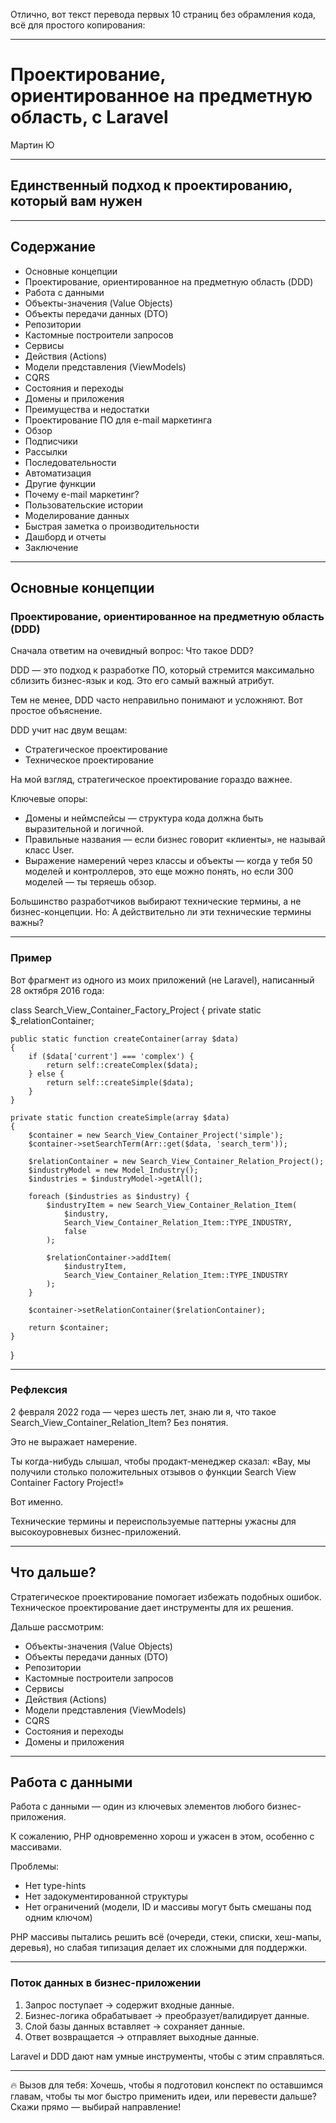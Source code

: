 Отлично, вот текст перевода первых 10 страниц без обрамления кода, всё для простого копирования:

---

# Проектирование, ориентированное на предметную область, с Laravel

Мартин Ю

---

## Единственный подход к проектированию, который вам нужен

---

## Содержание

* Основные концепции
* Проектирование, ориентированное на предметную область (DDD)
* Работа с данными
* Объекты-значения (Value Objects)
* Объекты передачи данных (DTO)
* Репозитории
* Кастомные построители запросов
* Сервисы
* Действия (Actions)
* Модели представления (ViewModels)
* CQRS
* Состояния и переходы
* Домены и приложения
* Преимущества и недостатки
* Проектирование ПО для e-mail маркетинга
* Обзор
* Подписчики
* Рассылки
* Последовательности
* Автоматизация
* Другие функции
* Почему e-mail маркетинг?
* Пользовательские истории
* Моделирование данных
* Быстрая заметка о производительности
* Дашборд и отчеты
* Заключение

---

## Основные концепции

### Проектирование, ориентированное на предметную область (DDD)

Сначала ответим на очевидный вопрос:
Что такое DDD?

DDD — это подход к разработке ПО, который стремится максимально сблизить бизнес-язык и код.
Это его самый важный атрибут.

Тем не менее, DDD часто неправильно понимают и усложняют. Вот простое объяснение.

DDD учит нас двум вещам:

* Стратегическое проектирование
* Техническое проектирование

На мой взгляд, стратегическое проектирование гораздо важнее.

Ключевые опоры:

* Домены и неймспейсы — структура кода должна быть выразительной и логичной.
* Правильные названия — если бизнес говорит «клиенты», не называй класс User.
* Выражение намерений через классы и объекты — когда у тебя 50 моделей и контроллеров, это еще можно понять, но если 300 моделей — ты теряешь обзор.

Большинство разработчиков выбирают технические термины, а не бизнес-концепции. Но:
А действительно ли эти технические термины важны?

---

### Пример

Вот фрагмент из одного из моих приложений (не Laravel), написанный 28 октября 2016 года:

class Search\_View\_Container\_Factory\_Project
{
private static $\_relationContainer;

```
public static function createContainer(array $data)  
{  
    if ($data['current'] === 'complex') {  
        return self::createComplex($data);  
    } else {  
        return self::createSimple($data);  
    }  
}

private static function createSimple(array $data)  
{  
    $container = new Search_View_Container_Project('simple');  
    $container->setSearchTerm(Arr::get($data, 'search_term'));

    $relationContainer = new Search_View_Container_Relation_Project();  
    $industryModel = new Model_Industry();  
    $industries = $industryModel->getAll();

    foreach ($industries as $industry) {  
        $industryItem = new Search_View_Container_Relation_Item(  
            $industry,  
            Search_View_Container_Relation_Item::TYPE_INDUSTRY,  
            false  
        );

        $relationContainer->addItem(  
            $industryItem,  
            Search_View_Container_Relation_Item::TYPE_INDUSTRY  
        );  
    }

    $container->setRelationContainer($relationContainer);

    return $container;  
}  
```

}

---

### Рефлексия

2 февраля 2022 года — через шесть лет, знаю ли я, что такое Search\_View\_Container\_Relation\_Item?
Без понятия.

Это не выражает намерение.

Ты когда-нибудь слышал, чтобы продакт-менеджер сказал:
«Вау, мы получили столько положительных отзывов о функции Search View Container Factory Project!»

Вот именно.

Технические термины и переиспользуемые паттерны ужасны для высокоуровневых бизнес-приложений.

---

## Что дальше?

Стратегическое проектирование помогает избежать подобных ошибок.
Техническое проектирование дает инструменты для их решения.

Дальше рассмотрим:

* Объекты-значения (Value Objects)
* Объекты передачи данных (DTO)
* Репозитории
* Кастомные построители запросов
* Сервисы
* Действия (Actions)
* Модели представления (ViewModels)
* CQRS
* Состояния и переходы
* Домены и приложения

---

## Работа с данными

Работа с данными — один из ключевых элементов любого бизнес-приложения.

К сожалению, PHP одновременно хорош и ужасен в этом, особенно с массивами.

Проблемы:

* Нет type-hints
* Нет задокументированной структуры
* Нет ограничений (модели, ID и массивы могут быть смешаны под одним ключом)

PHP массивы пытались решить всё (очереди, стеки, списки, хеш-мапы, деревья), но слабая типизация делает их сложными для поддержки.

---

### Поток данных в бизнес-приложении

1. Запрос поступает → содержит входные данные.
2. Бизнес-логика обрабатывает → преобразует/валидирует данные.
3. Слой базы данных вставляет → сохраняет данные.
4. Ответ возвращается → отправляет выходные данные.

Laravel и DDD дают нам умные инструменты, чтобы с этим справляться.

---

🔥 Вызов для тебя:
Хочешь, чтобы я подготовил конспект по оставшимся главам, чтобы ты мог быстро применить идеи, или перевести дальше? Скажи прямо — выбирай направление!
